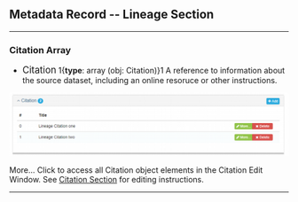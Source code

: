 ## Metadata Record -- Lineage Section
---

### Citation Array

 * <span class="md-panel" style="font-size: larger"> Citation</span>  1{**type**: array (obj: <span class="md-panel"> Citation</span>)}1  A reference to information about the source dataset, including an online resoruce or other instructions. 

![Lineage Citation Array](/assets/reference/edit-objects/metadata/lineage/citation-array.png)

<span class="btn btn-success btn-xs"> <i class="fa fa-pencil"> </i> More...</span> Click to access all <span class="md-panel">Citation</span> object elements in the <span class="md-section">Citation</span> <span class="md-window">Edit Window</span>.  See [Citation Section](../../citation/citation-section.md) for editing instructions.

---
